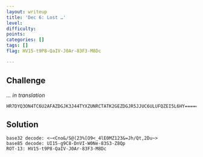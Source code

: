 ```yaml
---
layout: writeup
title: 'Dec 6: Lost …'
level:
difficulty:
points:
categories: []
tags: []
flag: HV15-t9P8-QaIV-J0Ar-83F3-M8Dc

---
```


## Challenge

*... in translation*

    HR7DYQ3ON4TC6U2AFAZDGJK3J44TYXZUNRCTATK2GEZDGJR5JJUC6ULUFQZEI5L6HY======

## Solution

    base32 decode: <~<Cno&/S@(23%[O9<_4lE0MZ123&=Jh/Qt,2Du~>
    base85 decode: UI15-g9C8-DnVI-W0Ne-83S3-Z8Qp
    ROT-13: HV15-t9P8-QaIV-J0Ar-83F3-M8Dc



